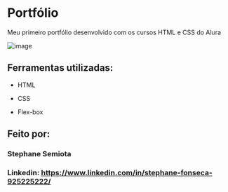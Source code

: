 # Portfólio 
Meu primeiro portfólio  desenvolvido com os cursos HTML e CSS do Alura

![image](https://github.com/SteSemiota/portiforio/assets/112988194/3fd2660d-858e-44ac-a2c1-9deccb75f70a)

## Ferramentas utilizadas:

* HTML

* CSS

* Flex-box

## Feito por:

### Stephane Semiota

### Linkedin: https://www.linkedin.com/in/stephane-fonseca-925225222/
